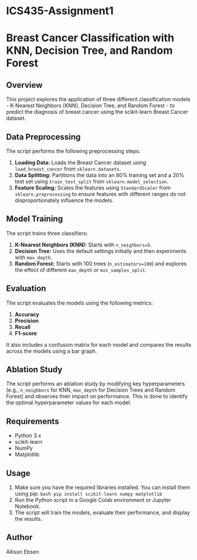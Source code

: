 # ICS435-Assignment1
# Breast Cancer Classification with KNN, Decision Tree, and Random Forest

## Overview

This project explores the application of three different classification models - K-Nearest Neighbors (KNN), Decision Tree, and Random Forest - to predict the diagnosis of breast cancer using the scikit-learn Breast Cancer dataset.

## Data Preprocessing

The script performs the following preprocessing steps:

1. **Loading Data:** Loads the Breast Cancer dataset using `load_breast_cancer` from `sklearn.datasets`.
2. **Data Splitting:** Partitions the data into an 80% training set and a 20% test set using `train_test_split` from `sklearn.model_selection`.
3. **Feature Scaling:** Scales the features using `StandardScaler` from `sklearn.preprocessing` to ensure features with different ranges do not disproportionately influence the models.

## Model Training

The script trains three classifiers:

1. **K-Nearest Neighbors (KNN):** Starts with `n_neighbors=5`.
2. **Decision Tree:** Uses the default settings initially and then experiments with `max_depth`.
3. **Random Forest:** Starts with 100 trees (`n_estimators=100`) and explores the effect of different `max_depth` or `min_samples_split`.

## Evaluation

The script evaluates the models using the following metrics:

1. **Accuracy**
2. **Precision**
3. **Recall**
4. **F1-score**

It also includes a confusion matrix for each model and compares the results across the models using a bar graph.

## Ablation Study

The script performs an ablation study by modifying key hyperparameters (e.g., `n_neighbors` for KNN, `max_depth` for Decision Trees and Random Forest) and observes their impact on performance. This is done to identify the optimal hyperparameter values for each model.

## Requirements

* Python 3.x
* scikit-learn
* NumPy
* Matplotlib

## Usage

1. Make sure you have the required libraries installed. You can install them using pip:
   ```bash pip install scikit-learn numpy matplotlib```
3. Run the Python script in a Google Colab environment or Jupyter Notebook.
4. The script will train the models, evaluate their performance, and display the results.

## Author
Allison Ebsen
